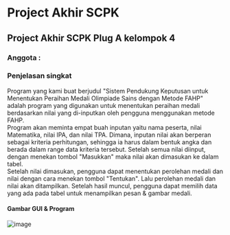 # Project Akhir SCPK

## Project Akhir SCPK Plug A kelompok 4 

### Anggota : 


### Penjelasan singkat
Program yang kami buat berjudul "Sistem Pendukung Keputusan untuk Menentukan Peraihan Medali Olimpiade Sains dengan Metode FAHP" adalah program yang digunakan untuk menentukan peraihan medali berdasarkan nilai yang di-inputkan oleh pengguna menggunakan metode FAHP.<br>
Program akan meminta empat buah inputan yaitu nama peserta, nilai Matematika, nilai IPA, dan nilai TPA. Dimana, inputan nilai akan berperan sebagai kriteria perhitungan, sehingga ia harus dalam bentuk angka dan berada dalam range data kriteria tersebut. Setelah semua nilai diinput, dengan menekan tombol "Masukkan" maka nilai akan dimasukan ke dalam tabel.<br>
Setelah nilai dimasukan, pengguna dapat menentukan perolehan medali dan nilai dengan cara menekan tombol "Tentukan". Lalu perolehan medali dan nilai akan ditampilkan. Setelah hasil muncul, pengguna dapat memilih data yang ada pada tabel untuk menampilkan pesan & gambar medali.<br>
 
 
 
 #### Gambar GUI & Program
 
![image](https://user-images.githubusercontent.com/38962079/124401796-aed3b200-dd55-11eb-8eb5-76a73cff9347.png)
